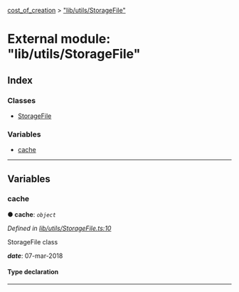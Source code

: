 [cost_of_creation](../README.md) > ["lib/utils/StorageFile"](../modules/_lib_utils_storagefile_.md)

# External module: "lib/utils/StorageFile"

## Index

### Classes

* [StorageFile](../classes/_lib_utils_storagefile_.storagefile.md)

### Variables

* [cache](_lib_utils_storagefile_.md#cache)

---

## Variables

<a id="cache"></a>

###  cache

**● cache**: *`object`*

*Defined in [lib/utils/StorageFile.ts:10](https://github.com/codeartisticninja/cost_of_creation/blob/HEAD/src/script/_classes/lib/utils/StorageFile.ts#L10)*

StorageFile class

*__date__*: 07-mar-2018

#### Type declaration

[index: `string`]: [StorageFile](../classes/_lib_utils_storagefile_.storagefile.md)

___

